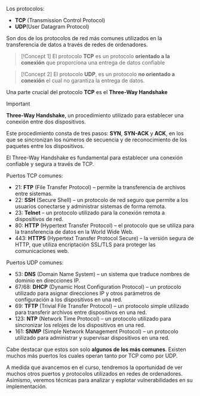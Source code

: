 Los protocolos:

- **TCP** (Transmission Control Protocol)
- **UDP**(User Datagram Protocol)

Son dos de los protocolos de red más comunes utilizados en la transferencia de datos a través de redes de ordenadores.

> [!Concept 1]
> El protocolo **TCP** es un protocolo **orientado a la conexión** que proporciona una entrega de datos confiable

> [!Concept 2] 
> El protocolo **UDP**, es un protocolo **no orientado a conexión** el cual no garantiza la entrega de datos.


Una parte crucial del protocolo **TCP** es el **Three-Way Handshake**

> [!Important]
> **Three-Way Handshake**, un procedimiento utilizado para establecer una conexión entre dos dispositivos. 

Este procedimiento consta de tres pasos: **SYN**, **SYN-ACK** y **ACK**, en los que se sincronizan los números de secuencia y de reconocimiento de los paquetes entre los dispositivos. 

El Three-Way Handshake es fundamental para establecer una conexión confiable y segura a través de TCP.

Puertos TCP comunes:

- 21: **FTP** (File Transfer Protocol) – permite la transferencia de archivos entre sistemas.
- 22: **SSH** (Secure Shell) – un protocolo de red seguro que permite a los usuarios conectarse y administrar sistemas de forma remota.
- 23: **Telnet** – un protocolo utilizado para la conexión remota a dispositivos de red.
- 80: **HTTP** (Hypertext Transfer Protocol) – el protocolo que se utiliza para la transferencia de datos en la World Wide Web.
- 443: **HTTPS** (Hypertext Transfer Protocol Secure) – la versión segura de HTTP, que utiliza encriptación SSL/TLS para proteger las comunicaciones web.

Puertos UDP comunes:

- 53: **DNS** (Domain Name System) – un sistema que traduce nombres de dominio en direcciones IP.
- 67/68: **DHCP** (Dynamic Host Configuration Protocol) – un protocolo utilizado para asignar direcciones IP y otros parámetros de configuración a los dispositivos en una red.
- 69: **TFTP** (Trivial File Transfer Protocol) – un protocolo simple utilizado para transferir archivos entre dispositivos en una red.
- 123: **NTP** (Network Time Protocol) – un protocolo utilizado para sincronizar los relojes de los dispositivos en una red.
- 161: **SNMP** (Simple Network Management Protocol) – un protocolo utilizado para administrar y supervisar dispositivos en una red.

Cabe destacar que estos son solo **algunos de los más comunes**. Existen muchos más puertos los cuales operan tanto por TCP como por UDP.

A medida que avancemos en el curso, tendremos la oportunidad de ver muchos otros puertos y protocolos utilizados en redes de ordenadores. Asimismo, veremos técnicas para analizar y explotar vulnerabilidades en su implementación.
